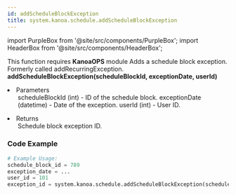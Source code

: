 ```yaml
---
id: addScheduleBlockException
title: system.kanoa.schedule.addScheduleBlockException
---
```


import PurpleBox from '@site/src/components/PurpleBox';
import HeaderBox from '@site/src/components/HeaderBox';

<PurpleBox>This function requires <b>KanoaOPS</b> module</PurpleBox>
<HeaderBox header="Description">Adds a schedule block exception. Formerly called addRecurringException.</HeaderBox>
<HeaderBox header="Syntax">
    <b>addScheduleBlockException(scheduleBlockId, exceptionDate, userId)</b>
    <li>Parameters <br />
        <ul>
            scheduleBlockId (int) - ID of the schedule block.
            exceptionDate (datetime) - Date of the exception.
            userId (int) - User ID.
        </ul>
    </li>
    <li>Returns <br />
        <ul>Schedule block exception ID.</ul>
    </li>
</HeaderBox>

### Code Example

```python
# Example Usage:
schedule_block_id = 789
exception_date = ...
user_id = 101
exception_id = system.kanoa.schedule.addScheduleBlockException(schedule_block_id, exception_date, user_id)

